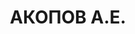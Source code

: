 ---
title: АКОПОВ А.Е.
description: 'Род. в 1903, армянин, член ВКП(б) с 1920, бывший секр.РК ВКП(б) промысла
  им.Микояна Азнефти, 2 секретарь ЦК КПБ Азерб./08 1937). Награды: орден Трудового
  Красного Знамени (15.06.1935)'
---